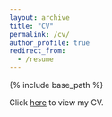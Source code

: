 ```yaml
---
layout: archive
title: "CV"
permalink: /cv/
author_profile: true
redirect_from:
  - /resume
---
```


{% include base_path %}

Click [here](https://drive.google.com/file/d/1WhylsBxw_pufhR0lhaFGWX2L3aZ63jAI/view) to view my CV.
